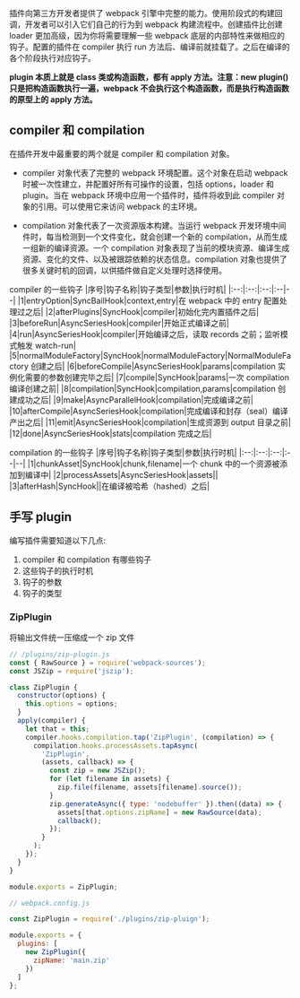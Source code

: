 插件向第三方开发者提供了 webpack 引擎中完整的能力。使用阶段式的构建回调，开发者可以引入它们自己的行为到 webpack 构建流程中。创建插件比创建 loader 更加高级，因为你将需要理解一些 webpack 底层的内部特性来做相应的钩子。配置的插件在 compiler 执行 run 方法后、编译前就挂载了。之后在编译的各个阶段执行对应钩子。

**plugin 本质上就是 class 类或构造函数，都有 apply 方法。注意：new plugin()只是把构造函数执行一遍，webpack 不会执行这个构造函数，而是执行构造函数的原型上的 apply 方法。**

## compiler 和 compilation

在插件开发中最重要的两个就是 compiler 和 compilation 对象。

- compiler 对象代表了完整的 webpack 环境配置。这个对象在启动 webpack 时被一次性建立，并配置好所有可操作的设置，包括 options，loader 和 plugin。当在 webpack 环境中应用一个插件时，插件将收到此 compiler 对象的引用。可以使用它来访问 webpack 的主环境。

- compilation 对象代表了一次资源版本构建。当运行 webpack 开发环境中间件时，每当检测到一个文件变化，就会创建一个新的 compilation，从而生成一组新的编译资源。一个 compilation 对象表现了当前的模块资源、编译生成资源、变化的文件、以及被跟踪依赖的状态信息。compilation 对象也提供了很多关键时机的回调，以供插件做自定义处理时选择使用。

compiler 的一些钩子
|序号|钩子名称|钩子类型|参数|执行时机|
|:--:|:--:|:--:|:--|--|
|1|entryOption|SyncBailHook|context,entry|在 webpack 中的 entry 配置处理过之后|
|2|afterPlugins|SyncHook|compiler|初始化完内置插件之后|
|3|beforeRun|AsyncSeriesHook|compiler|开始正式编译之前|
|4|run|AsyncSeriesHook|compiler|开始编译之后，读取 records 之前；监听模式触发 watch-run|
|5|normalModuleFactory|SyncHook|normalModuleFactory|NormalModuleFactory 创建之后|
|6|beforeCompile|AsyncSeriesHook|params|compilation 实例化需要的参数创建完毕之后|
|7|compile|SyncHook|params|一次 compilation 编译创建之前|
|8|compilation|SyncHook|compilation,params|compilation 创建成功之后|
|9|make|AsyncParallelHook|compilation|完成编译之前|
|10|afterCompile|AsyncSeriesHook|compilation|完成编译和封存（seal）编译产出之后|
|11|emit|AsyncSeriesHook|compilation|生成资源到 output 目录之前|
|12|done|AsyncSeriesHook|stats|compilation 完成之后|

compilation 的一些钩子
|序号|钩子名称|钩子类型|参数|执行时机|
|:--:|:--:|:--:|:--|--|
|1|chunkAsset|SyncHook|chunk,filename|一个 chunk 中的一个资源被添加到编译中|
|2|processAssets|AsyncSeriesHook|assets||
|3|afterHash|SyncHook||在编译被哈希（hashed）之后|

## 手写 plugin

编写插件需要知道以下几点:

1. compiler 和 compilation 有哪些钩子
2. 这些钩子的执行时机
3. 钩子的参数
4. 钩子的类型

### ZipPlugin

将输出文件统一压缩成一个 zip 文件

```js
// /plugins/zip-plugin.js
const { RawSource } = require('webpack-sources');
const JSZip = require('jszip');

class ZipPlugin {
  constructor(options) {
    this.options = options;
  }
  apply(compiler) {
    let that = this;
    compiler.hooks.compilation.tap('ZipPlugin', (compilation) => {
      compilation.hooks.processAssets.tapAsync(
        'ZipPlugin',
        (assets, callback) => {
          const zip = new JSZip();
          for (let filename in assets) {
            zip.file(filename, assets[filename].source());
          }
          zip.generateAsync({ type: 'nodebuffer' }).then((data) => {
            assets[that.options.zipName] = new RawSource(data);
            callback();
          });
        }
      );
    });
  }
}

module.exports = ZipPlugin;
```

```js
// webpack.config.js

const ZipPlugin = require('./plugins/zip-pluign');

module.exports = {
  plugins: [
    new ZipPlugin({
      zipName: 'main.zip'
    })
  ]
};
```
